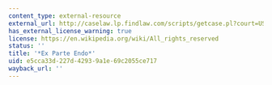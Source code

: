 ```yaml
---
content_type: external-resource
external_url: http://caselaw.lp.findlaw.com/scripts/getcase.pl?court=US&vol=323&invol=283
has_external_license_warning: true
license: https://en.wikipedia.org/wiki/All_rights_reserved
status: ''
title: '*Ex Parte Endo*'
uid: e5cca33d-227d-4293-9a1e-69c2055ce717
wayback_url: ''
---
```

